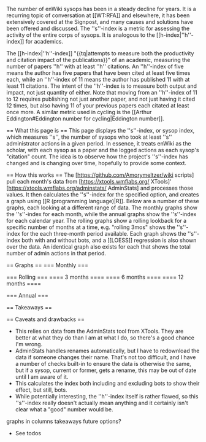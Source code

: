 The number of enWiki sysops has been in a steady decline for years.  It is a recurring topic of conversation at [[WT:RFA]] and elsewhere, it has been extensively covered at the Signpost, and many  causes and solutions have been offered and discussed.  The ''s''-index is a metric for assessing the activity of the entire corps of sysops.  It is analogous to the [[h-index|''h''-index]] for academics.

The [[h-index|''h''-index]] "{{tq|attempts to measure both the productivity and citation impact of the publications}}" of an academic, measuring the number of papers ''h'' with at least ''h'' citations.  An ''h''-index of five means the author has five papers that have been cited at least five times each, while an ''h''-index of 11 means the author has published 11 with at least 11 citations.  The intent of the ''h''-index is to measure both output and impact, not just quantity of either.  Note that moving from an ''h''-index of 11 to 12 requires publishing not just another paper, and not just having it cited 12 times, but also having 11 of your previous papers each citated at least once more.  A similar metric used in cycling is the [[Arthur Eddington#Eddington number for cycling|Eddington number]].

== What this page is ==
This page displays the ''s''-index, or sysop index, which measures ''s'', the number of sysops who took at least ''s'' administrator actions in a given period.  In essence, it treats enWiki as the scholar, with each sysop as a paper and the logged actions as each sysop's "citation" count.  The idea is to observe how the project's ''s''-index has changed and is changing over time, hopefully to provide some context.

== How this works ==
The [https://github.com/Amorymeltzer/wiki scripts] pull each month's data from [https://xtools.wmflabs.org/ XTools]' [https://xtools.wmflabs.org/adminstats/ AdminStats] and processes those values.  It then calculates the ''s''-index for the specified option, and creates a graph using [[R (programming language)|R]].  Below are a number of these graphs, each looking at a different range of data.  The monthly graphs show the ''s''-index for each month, while the annual graphs show the ''s''-index for each calendar year.  The rolling graphs show a rolling lookback for a specific number of months at a time, e.g. "rolling 3mos" shows the ''s''-index for the each three-month period available.  Each graph shows the ''s''-index both with and without bots, and a [[LOESS]] regression is also shown over the data.  An identical graph also exists for each that shows the total number of admin actions in that period.

== Graphs ==
=== Monthly ===

=== Rolling ===
==== 3 months ====
==== 6 months ====
==== 12 months ====

=== Annual ===


== Takeaways ==


== Caveats and drawbacks ==
* This relies on data from the AdminStats tool from XTools.  They are better at what they do than I am at what I do, so there's a good chance I'm wrong.
* AdminStats handles renames automatically, but I have to redownload the data if someone changes their name.  That's not too difficult, and I have a number of checks built-in to ensure the data is otherwise the same, but if a sysop, current or former, gets a rename, this may be out of date until I am aware of it.
* This calculates the index both including and excluding bots to show their effect, but still, bots.
* While potentially interesting, the ''h''-index itself is rather flawed, so this ''s''-index really doesn't actually mean anything and it certainly isn't clear what a "good" number would be.


graphs in columns
takeaways
future options?
* See todos
